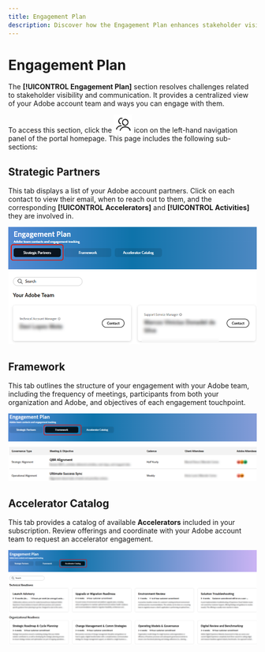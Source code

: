 ```yaml
---
title: Engagement Plan
description: Discover how the Engagement Plan enhances stakeholder visibility and communication by offering a centralized view of your Adobe account team and engagement options.
---
```


# Engagement Plan

The **[!UICONTROL Engagement Plan]** section resolves challenges related to stakeholder visibility and communication. It provides a centralized view of your Adobe account team and ways you can engage with them.

To access this section, click the ![engagement-icon](/help/adobe-success-portal/assets/engagement-icon.png) icon on the left-hand navigation panel of the portal homepage. This page includes the following sub-sections:

## Strategic Partners

This tab displays a list of your Adobe account partners. Click on each contact to view their email, when to reach out to them, and the corresponding **[!UICONTROL Accelerators]** and **[!UICONTROL Activities]** they are involved in.

![engagement-plan-strategic-partner](/help/adobe-success-portal/assets/engagement-plan-strategic-partner.png)

## Framework

This tab outlines the structure of your engagement with your Adobe team, including the frequency of meetings, participants from both your organization and Adobe, and objectives of each engagement touchpoint. 

![engagement-plan-framework](/help/adobe-success-portal/assets/engagement-plan-framework.png)

## Accelerator Catalog

This tab provides a catalog of available **Accelerators** included in your subscription. Review offerings and coordinate with your Adobe account team to request an accelerator engagement.

![engagement-plan-accelerator-catalog](/help/adobe-success-portal/assets/engagement-plan-accelerator-catalog.png)
